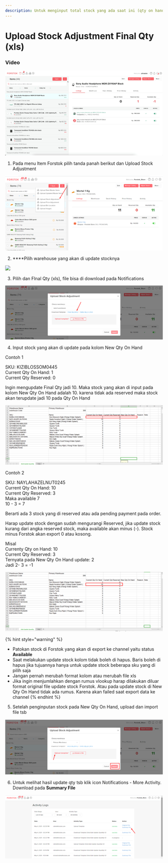 ```yaml
---
description: Untuk menginput total stock yang ada saat ini (qty on hand)
---
```


# Upload Stock Adjustment Final Qty \(xls\)

### Video

![](../../.gitbook/assets/upload-stock-adjustment-final-qty.gif)

1. Pada menu Item Forstok pilih tanda panah berikut dan Upload Stock Adjustment

![](../../.gitbook/assets/image%20%28316%29.png)

2.  ****Pilih warehouse yang akan di update stocknya

![](https://lh6.googleusercontent.com/BcVzu_2Iqok9b5ggqUFbegSAkqeTJVki9v3kV7_MtIwQnuRM5ljioeoC1pllGzVKPcFrEnNwj-pPLhxC9IRaGujOhhjhJT0bhIZMf-Z0SGW-m1aRvUJwCzlIktlDvArDuXtLwqPG)

3. Pilih dan FInal Qty \(xls\), file bisa di download pada Notifications

![](../../.gitbook/assets/image%20%28315%29.png)

4. Input stock yang akan di update pada kolom New Qty On Hand 

Contoh 1  
  
SKU: KIZIBLOSSOM0445  
Current Qty On Hand: 1  
Current Qty Reserved: 0  
  
Ingin mengupdate Final Qty jadi 10. Maka stock yang akan di input pada kolom New Qty On Hand adalah 10. karena tidak ada reserved maka stock akan terupdate jadi 10 pada Qty On Hand

![](../../.gitbook/assets/image%20%28365%29.png)

Contoh 2

SKU: NAYLAHAZELNUT0245  
Current Qty On Hand: 10  
Current Qty Reserved: 3   
Maka available 7  
10 - 3 = 7  
  
Berarti ada 3 stock yang di reserved atau ada pending payment pada order. 

Harap update stock dengan sudah mengurangi Reserved, jika update stock kurang dari angka reserved stock, maka available akan minus \(-\). Stock minus Forstok akan export 0 atau kosong.  
  
Misal   
Currenty Qty on Hand: 10  
Current Qty Reserved: 3  
Ternyata pada New Qty On Hand update: 2  
Jadi 2- 3 = -1   


![](../../.gitbook/assets/image%20%28366%29.png)

{% hint style="warning" %}
* Patokan stock di Forstok yang akan di export ke channel yaitu status **Available**
* Saat melakukan update stock kolom tidak boleh di hapus. Baris boleh di hapus jika tujuannya hanya untuk update stock beberapa sku yang di pilih saja
* Jangan pernah merubah format kolom atau merubah file xls
* Jika ingin menjumlahkan dengan rumus vlookup harap dilakukan diluar format original file update stock Forstok. Atau pada update stock di New Qty On Hand tidak ada rumus. Karena akan failed saat export data ke channel
{% endhint %}

5. Setelah penginputan stock pada New Qty On Hand, upload dan import file tsb

![](../../.gitbook/assets/image%20%28321%29.png)

6.  Untuk melihat hasil update qty tsb klik icon Notifications - More Activity. Download pada **Summary File**

![](../../.gitbook/assets/image%20%28318%29.png)





